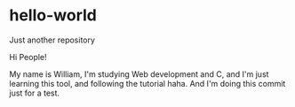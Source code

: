 # hello-world
Just another repository

Hi People!

My name is William, I'm studying Web development and C, and I'm just learning this tool, and following the tutorial haha.
And I'm doing this commit just for a test.
